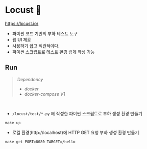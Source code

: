 # Locust 🦗
https://locust.io/
* 파이썬 코드 기반의 부하 테스트 도구
* 웹 UI 제공
* 사용하기 쉽고 직관적이다.
* 파이썬 스크립트로 테스트 환경 쉽게 작성 가능

## Run

> *Dependency*
> * *docker*
> * *docker-compose V1*

<br>

* `/locust/test/*.py` 에 작성한 파이썬 스크립트로 부하 생성 환경 만들기
```shell
make up
```

* 로컬 환경(http://localhost)에 HTTP GET 요청 부하 생성 환경 만들기
```shell
make get PORT=8080 TARGET=/hello
```